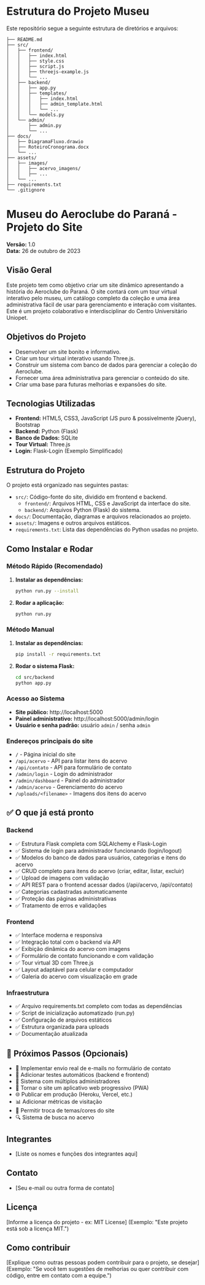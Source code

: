 # Estrutura do Projeto Museu

Este repositório segue a seguinte estrutura de diretórios e arquivos:

```
├── README.md
├── src/
│   ├── frontend/
│   │   ├── index.html
│   │   ├── style.css
│   │   ├── script.js
│   │   ├── threejs-example.js
│   │   └── ...
│   ├── backend/
│   │   ├── app.py
│   │   ├── templates/
│   │   │   ├── index.html
│   │   │   ├── admin_template.html
│   │   │   └── ...
│   │   └── models.py
│   └── admin/
│       ├── admin.py
│       └── ...
├── docs/
│   ├── DiagramaFluxo.drawio
│   ├── RoteiroCronograma.docx
│   └── ...
├── assets/
│   ├── images/
│   │   ├── acervo_imagens/
│   │   ├── ...
│   └── ...
├── requirements.txt
└── .gitignore
```

# Museu do Aeroclube do Paraná - Projeto do Site

**Versão:** 1.0  
**Data:** 26 de outubro de 2023

## Visão Geral

Este projeto tem como objetivo criar um site dinâmico apresentando a história do Aeroclube do Paraná. O site contará com um tour virtual interativo pelo museu, um catálogo completo da coleção e uma área administrativa fácil de usar para gerenciamento e interação com visitantes. Este é um projeto colaborativo e interdisciplinar do Centro Universitário Uniopet.

## Objetivos do Projeto

*   Desenvolver um site bonito e informativo.
*   Criar um tour virtual interativo usando Three.js.
*   Construir um sistema com banco de dados para gerenciar a coleção do Aeroclube.
*   Fornecer uma área administrativa para gerenciar o conteúdo do site.
*   Criar uma base para futuras melhorias e expansões do site.

## Tecnologias Utilizadas

*   **Frontend:** HTML5, CSS3, JavaScript (JS puro & possivelmente jQuery), Bootstrap
*   **Backend:** Python (Flask)
*   **Banco de Dados:** SQLite
*   **Tour Virtual:** Three.js
*   **Login:** Flask-Login (Exemplo Simplificado)

## Estrutura do Projeto

O projeto está organizado nas seguintes pastas:

*   `src/`: Código-fonte do site, dividido em frontend e backend.
    *   `frontend/`: Arquivos HTML, CSS e JavaScript da interface do site.
    *   `backend/`: Arquivos Python (Flask) do sistema.
*   `docs/`: Documentação, diagramas e arquivos relacionados ao projeto.
*   `assets/`: Imagens e outros arquivos estáticos.
*   `requirements.txt`: Lista das dependências do Python usadas no projeto.

## Como Instalar e Rodar

### Método Rápido (Recomendado)

1.  **Instalar as dependências:**
    ```bash
    python run.py --install
    ```

2.  **Rodar a aplicação:**
    ```bash
    python run.py
    ```

### Método Manual

1.  **Instalar as dependências:**
    ```bash
    pip install -r requirements.txt
    ```

2.  **Rodar o sistema Flask:**
    ```bash
    cd src/backend
    python app.py
    ```

### Acesso ao Sistema

- **Site público:** http://localhost:5000
- **Painel administrativo:** http://localhost:5000/admin/login
- **Usuário e senha padrão:** usuário `admin` / senha `admin`

### Endereços principais do site

- `/` - Página inicial do site
- `/api/acervo` - API para listar itens do acervo
- `/api/contato` - API para formulário de contato
- `/admin/login` - Login do administrador
- `/admin/dashboard` - Painel do administrador
- `/admin/acervo` - Gerenciamento do acervo
- `/uploads/<filename>` - Imagens dos itens do acervo

## ✅ O que já está pronto

### Backend
- ✅ Estrutura Flask completa com SQLAlchemy e Flask-Login
- ✅ Sistema de login para administrador funcionando (login/logout)
- ✅ Modelos do banco de dados para usuários, categorias e itens do acervo
- ✅ CRUD completo para itens do acervo (criar, editar, listar, excluir)
- ✅ Upload de imagens com validação
- ✅ API REST para o frontend acessar dados (/api/acervo, /api/contato)
- ✅ Categorias cadastradas automaticamente
- ✅ Proteção das páginas administrativas
- ✅ Tratamento de erros e validações

### Frontend
- ✅ Interface moderna e responsiva
- ✅ Integração total com o backend via API
- ✅ Exibição dinâmica do acervo com imagens
- ✅ Formulário de contato funcionando e com validação
- ✅ Tour virtual 3D com Three.js
- ✅ Layout adaptável para celular e computador
- ✅ Galeria do acervo com visualização em grade

### Infraestrutura
- ✅ Arquivo requirements.txt completo com todas as dependências
- ✅ Script de inicialização automatizado (run.py)
- ✅ Configuração de arquivos estáticos
- ✅ Estrutura organizada para uploads
- ✅ Documentação atualizada

## 🚀 Próximos Passos (Opcionais)

- 📧 Implementar envio real de e-mails no formulário de contato
- 🧪 Adicionar testes automáticos (backend e frontend)
- 🔐 Sistema com múltiplos administradores
- 📱 Tornar o site um aplicativo web progressivo (PWA)
- 🌐 Publicar em produção (Heroku, Vercel, etc.)
- 📊 Adicionar métricas de visitação
- 🎨 Permitir troca de temas/cores do site
- 🔍 Sistema de busca no acervo

## Integrantes

*   [Liste os nomes e funções dos integrantes aqui]

## Contato

*   [Seu e-mail ou outra forma de contato]

## Licença

[Informe a licença do projeto - ex: MIT License] (Exemplo: "Este projeto está sob a licença MIT.")

## Como contribuir

[Explique como outras pessoas podem contribuir para o projeto, se desejar] (Exemplo: "Se você tem sugestões de melhorias ou quer contribuir com código, entre em contato com a equipe.")

